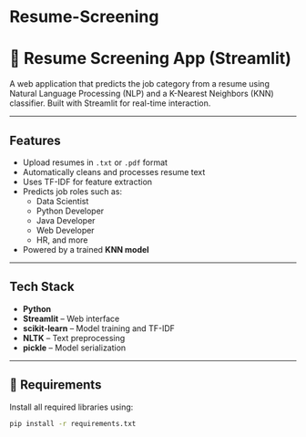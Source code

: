 # Resume-Screening
# 🧠 Resume Screening App (Streamlit)

A web application that predicts the job category from a resume using Natural Language Processing (NLP) and a K-Nearest Neighbors (KNN) classifier. Built with Streamlit for real-time interaction.

---

## Features

- Upload resumes in `.txt` or `.pdf` format
- Automatically cleans and processes resume text
- Uses TF-IDF for feature extraction
- Predicts job roles such as:
  - Data Scientist
  - Python Developer
  - Java Developer
  - Web Developer
  - HR, and more
- Powered by a trained **KNN model**

---

##  Tech Stack

- **Python**
- **Streamlit** – Web interface
- **scikit-learn** – Model training and TF-IDF
- **NLTK** – Text preprocessing
- **pickle** – Model serialization

---

## 🧾 Requirements

Install all required libraries using:

```bash
pip install -r requirements.txt
